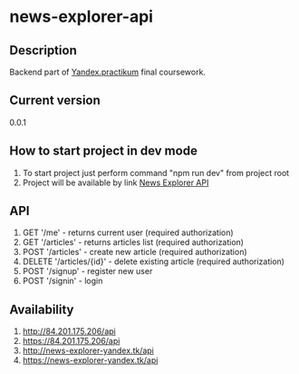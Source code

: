 # news-explorer-api

## Description
Backend part of [Yandex.practikum](https://praktikum.yandex.ru/) final coursework.

## Current version
0.0.1

## How to start project in dev mode
1. To start project just perform command "npm run dev" from project root
2. Project will be available by link [News Explorer API](http://localhost:3000)

## API
1. GET '/me' - returns current user (required authorization)
2. GET '/articles' - returns articles list (required authorization)
5. POST '/articles' - create new article (required authorization)
6. DELETE '/articles/{id}' - delete existing article (required authorization)
7. POST '/signup' - register new user
8. POST '/signin' - login

## Availability
1. http://84.201.175.206/api
2. https://84.201.175.206/api
3. http://news-explorer-yandex.tk/api
4. https://news-explorer-yandex.tk/api
